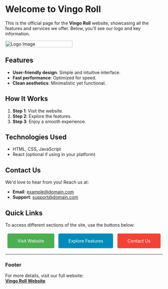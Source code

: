 # Welcome to Vingo Roll

This is the official page for the **Vingo Roll** website, showcasing all the features and services we offer. Below, you'll see our logo and key information.

<img width="215" height="21" alt="Logo Image" src="https://github.com/user-attachments/assets/128e7aa2-f21a-46f2-9caf-2d8d5e8da95a" />

## Features

- **User-friendly design**: Simple and intuitive interface.
- **Fast performance**: Optimized for speed.
- **Clean aesthetics**: Minimalistic yet functional.

## How It Works

1. **Step 1**: Visit the website.
2. **Step 2**: Explore the features.
3. **Step 3**: Enjoy a smooth experience.

## Technologies Used

- HTML, CSS, JavaScript
- React (optional if using in your platform)

## Contact Us

We'd love to hear from you! Reach us at:

- **Email**: [example@domain.com](mailto:example@domain.com)
- **Support**: [support@domain.com](mailto:support@domain.com)

## Quick Links

To access different sections of the site, use the buttons below:

<div style="text-align:center;">
    <a href="https://calm-starlight-d179d0.netlify.app/" style="background-color:#4CAF50;color:white;padding:15px 32px;text-align:center;text-decoration:none;display:inline-block;border-radius:4px;margin:5px;">Visit Website</a>
    <a href="https://calm-starlight-d179d0.netlify.app/#features" style="background-color:#008CBA;color:white;padding:15px 32px;text-align:center;text-decoration:none;display:inline-block;border-radius:4px;margin:5px;">Explore Features</a>
    <a href="https://calm-starlight-d179d0.netlify.app/#contact" style="background-color:#f44336;color:white;padding:15px 32px;text-align:center;text-decoration:none;display:inline-block;border-radius:4px;margin:5px;">Contact Us</a>
</div>

---

### Footer

For more details, visit our full website:  
[**Vingo Roll Website**](https://calm-starlight-d179d0.netlify.app/)
